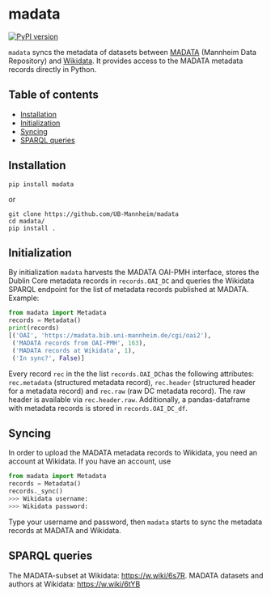 # madata

[![PyPI version](https://badge.fury.io/py/madata.svg)](https://badge.fury.io/py/madata)

`madata` syncs the metadata of datasets between [MADATA](https://madata.bib.uni-mannheim.de) (Mannheim Data Repository) and [Wikidata](https://www.wikidata.org). It provides access to the MADATA metadata records directly in Python.

## Table of contents
* [Installation](#installation)
* [Initialization](#initialization)
* [Syncing](#syncing)
* [SPARQL queries](#sparql-queries)

## Installation

```
pip install madata
```

or

```
git clone https://github.com/UB-Mannheim/madata
cd madata/
pip install .
```

## Initialization

By initialization `madata` harvests the MADATA OAI-PMH interface, stores the Dublin Core metadata records in `records.OAI_DC` and queries the Wikidata SPARQL endpoint for the list of metadata records published at MADATA.
 Example:

```python
from madata import Metadata
records = Metadata()
print(records)
[('OAI', 'https://madata.bib.uni-mannheim.de/cgi/oai2'),
 ('MADATA records from OAI-PMH', 163),
 ('MADATA records at Wikidata', 1),
 ('In sync?', False)]
```

Every record `rec` in the the list `records.OAI_DC`has the following attributes: `rec.metadata` (structured metadata record), `rec.header` (structured header for a metadata record) and `rec.raw` (raw DC metadata record). The raw header is available via `rec.header.raw`. Additionally, a pandas-dataframe with metadata records is stored in `records.OAI_DC_df`.

## Syncing

In order to upload the MADATA metadata records to Wikidata, you need an account at Wikidata. If you have an account, use
```python
from madata import Metadata
records = Metadata()
records._sync()
>>> Wikidata username: 
>>> Wikidata password: 
```

Type your username and password, then `madata` starts to sync the metadata records at MADATA and Wikidata.

## SPARQL queries

The MADATA-subset at Wikidata: https://w.wiki/6s7R.
MADATA datasets and authors at Wikidata: https://w.wiki/6tYB
